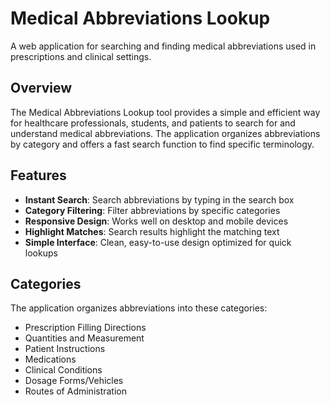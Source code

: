 # Medical Abbreviations Lookup

A web application for searching and finding medical abbreviations used in prescriptions and clinical settings.

## Overview

The Medical Abbreviations Lookup tool provides a simple and efficient way for healthcare professionals, students, and patients to search for and understand medical abbreviations. The application organizes abbreviations by category and offers a fast search function to find specific terminology.

## Features

- **Instant Search**: Search abbreviations by typing in the search box
- **Category Filtering**: Filter abbreviations by specific categories
- **Responsive Design**: Works well on desktop and mobile devices
- **Highlight Matches**: Search results highlight the matching text
- **Simple Interface**: Clean, easy-to-use design optimized for quick lookups

## Categories

The application organizes abbreviations into these categories:

- Prescription Filling Directions
- Quantities and Measurement
- Patient Instructions
- Medications
- Clinical Conditions
- Dosage Forms/Vehicles
- Routes of Administration